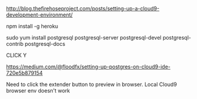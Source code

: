 http://blog.thefirehoseproject.com/posts/setting-up-a-cloud9-development-environment/

npm install -g heroku

sudo yum install postgresql postgresql-server postgresql-devel postgresql-contrib postgresql-docs

CLICK Y


https://medium.com/@floodfx/setting-up-postgres-on-cloud9-ide-720e5b879154

Need to click the extender button to preview in browser.  Local Cloud9 browser env doesn't work
